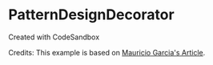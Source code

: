 # PatternDesignDecorator
Created with CodeSandbox

Credits: This example is based on [Mauricio Garcia's Article](https://mauriciogc.medium.com/javascript-patrones-de-dise%C3%B1o-en-js-estructurales-parte-ii-79b87905cefe).
